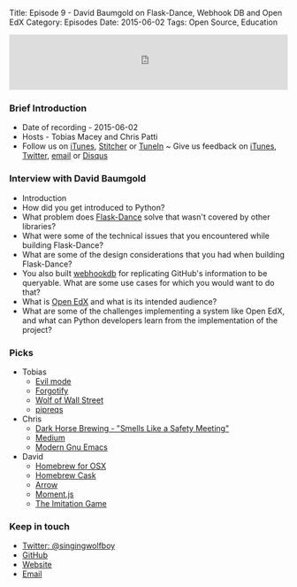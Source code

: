 Title: Episode 9 - David Baumgold on Flask-Dance, Webhook DB and Open EdX
Category: Episodes
Date: 2015-06-02
Tags: Open Source, Education

<iframe id="audio_iframe" src="https://www.podbean.com/media/player/6qjix-568422?from=wp&skin=103&postId=5669922&download=0&share=1&fonts=Helvetica&auto=0" height="100" width="100%" frameborder="0" scrolling="no" data-name="pb-iframe-player"></iframe>

### Brief Introduction
- Date of recording - 2015-06-02
- Hosts - Tobias Macey and Chris Patti
- Follow us on [iTunes](https://itunes.apple.com/us/podcast/podcast.-init/id981834425?mt=2&uo=6&at=&ct=), [Stitcher](http://www.stitcher.com/s?fid=64838&refid=stpr) or [TuneIn](http://tunein.com/radio/Podcast\_\_init\_\_-p726240/)
~ Give us feedback on [iTunes](https://itunes.apple.com/us/podcast/podcast.-init/id981834425?mt=2&uo=6&at=&ct=), [Twitter](https://twitter.com/Podcast__init__), [email](mailto:hosts@podcastinit.com) or [Disqus](http://podcastinit.com)

### Interview with David Baumgold
- Introduction
- How did you get introduced to Python?
- What problem does [Flask-Dance](https://github.com/singingwolfboy/flask-dance) solve that wasn't covered by other libraries?
- What were some of the technical issues that you encountered while building Flask-Dance?
- What are some of the design considerations that you had when building Flask-Dance?
- You also built [webhookdb](https://github.com/singingwolfboy/webhookdb) for replicating GitHub's information to be queryable. What are some use cases for which you would want to do that?
- What is [Open EdX](https://open.edx.org/) and what is its intended audience?
- What are some of the challenges implementing a system like Open EdX, and what can Python developers learn from the implementation of the project?

### Picks
- Tobias
  - [Evil mode](https://gitorious.org/evil/pages/Home)
  - [Forgotify](http://forgotify.com/)
  - [Wolf of Wall Street](http://www.imdb.com/title/tt0993846/?ref_=fn_al_tt_2)
  - [pipreqs](https://github.com/bndr/pipreqs)
- Chris
  - [Dark Horse Brewing - "Smells Like a Safety Meeting"](http://www.ratebeer.com/beer/dark-horse-smells-like-a-safety-meeting-ipa/107403/)
  - [Medium](https://medium.com/)
  - [Modern Gnu Emacs](http://www.gnu.org/software/emacs/)
- David
  - [Homebrew for OSX](http://brew.sh/)
  - [Homebrew Cask](http://caskroom.io/)
  - [Arrow](http://crsmithdev.com/arrow/)
  - [Moment.js](http://momentjs.com/)
  - [The Imitation Game](http://www.imdb.com/title/tt2084970/?ref_=fn_al_tt_1)

### Keep in touch
- [Twitter: @singingwolfboy](https://twitter.com/singingwolfboy)
- [GitHub](https://github.com/singingwolfboy)
- [Website](http://davidbaumgold.com)
- [Email](mailto:david@davidbaumgold.com)
